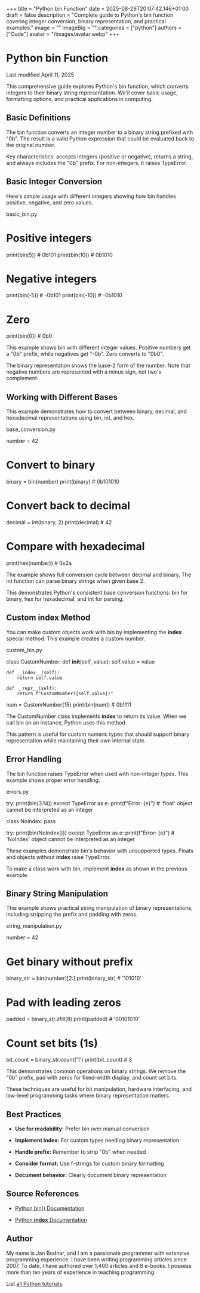 +++
title = "Python bin Function"
date = 2025-08-29T20:07:42.146+01:00
draft = false
description = "Complete guide to Python's bin function covering integer conversion, binary representation, and practical examples."
image = ""
imageBig = ""
categories = ["python"]
authors = ["Cude"]
avatar = "/images/avatar.webp"
+++

# Python bin Function

Last modified April 11, 2025

This comprehensive guide explores Python's bin function, which
converts integers to their binary string representation. We'll cover basic
usage, formatting options, and practical applications in computing.

## Basic Definitions

The bin function converts an integer number to a binary string
prefixed with "0b". The result is a valid Python expression that could be
evaluated back to the original number.

Key characteristics: accepts integers (positive or negative), returns a string,
and always includes the "0b" prefix. For non-integers, it raises TypeError.

## Basic Integer Conversion

Here's simple usage with different integers showing how bin
handles positive, negative, and zero values.

basic_bin.py
  

# Positive integers
print(bin(5))     # 0b101
print(bin(10))    # 0b1010

# Negative integers
print(bin(-5))    # -0b101
print(bin(-10))   # -0b1010

# Zero
print(bin(0))     # 0b0

This example shows bin with different integer values. Positive
numbers get a "0b" prefix, while negatives get "-0b". Zero converts to "0b0".

The binary representation shows the base-2 form of the number. Note that
negative numbers are represented with a minus sign, not two's complement.

## Working with Different Bases

This example demonstrates how to convert between binary, decimal, and
hexadecimal representations using bin, int, and
hex.

base_conversion.py
  

number = 42

# Convert to binary
binary = bin(number)
print(binary)  # 0b101010

# Convert back to decimal
decimal = int(binary, 2)
print(decimal) # 42

# Compare with hexadecimal
print(hex(number)) # 0x2a

The example shows full conversion cycle between decimal and binary. The
int function can parse binary strings when given base 2.

This demonstrates Python's consistent base conversion functions: bin
for binary, hex for hexadecimal, and int for parsing.

## Custom __index__ Method

You can make custom objects work with bin by implementing the
__index__ special method. This example creates a custom number.

custom_bin.py
  

class CustomNumber:
    def __init__(self, value):
        self.value = value
    
    def __index__(self):
        return self.value
    
    def __repr__(self):
        return f"CustomNumber({self.value})"

num = CustomNumber(15)
print(bin(num))  # 0b1111

The CustomNumber class implements __index__ to return its value.
When we call bin on an instance, Python uses this method.

This pattern is useful for custom numeric types that should support binary
representation while maintaining their own internal state.

## Error Handling

The bin function raises TypeError when used with
non-integer types. This example shows proper error handling.

errors.py
  

try:
    print(bin(3.14))
except TypeError as e:
    print(f"Error: {e}")  # 'float' object cannot be interpreted as an integer

class NoIndex:
    pass

try:
    print(bin(NoIndex()))
except TypeError as e:
    print(f"Error: {e}")  # 'NoIndex' object cannot be interpreted as an integer

These examples demonstrate bin's behavior with unsupported types.
Floats and objects without __index__ raise TypeError.

To make a class work with bin, implement __index__
as shown in the previous example.

## Binary String Manipulation

This example shows practical string manipulation of binary representations,
including stripping the prefix and padding with zeros.

string_manipulation.py
  

number = 42

# Get binary without prefix
binary_str = bin(number)[2:]
print(binary_str)  # '101010'

# Pad with leading zeros
padded = binary_str.zfill(8)
print(padded)      # '00101010'

# Count set bits (1s)
bit_count = binary_str.count('1')
print(bit_count)   # 3

This demonstrates common operations on binary strings. We remove the "0b"
prefix, pad with zeros for fixed-width display, and count set bits.

These techniques are useful for bit manipulation, hardware interfacing, and
low-level programming tasks where binary representation matters.

## Best Practices

- **Use for readability:** Prefer bin over manual conversion

- **Implement __index__:** For custom types needing binary representation

- **Handle prefix:** Remember to strip "0b" when needed

- **Consider format:** Use f-strings for custom binary formatting

- **Document behavior:** Clearly document binary representation

## Source References

- [Python bin() Documentation](https://docs.python.org/3/library/functions.html#bin)

- [Python __index__ Documentation](https://docs.python.org/3/reference/datamodel.html#object.__index__)

## Author

My name is Jan Bodnar, and I am a passionate programmer with extensive
programming experience. I have been writing programming articles since 2007.
To date, I have authored over 1,400 articles and 8 e-books. I possess more
than ten years of experience in teaching programming.

List [all Python tutorials](/python/).